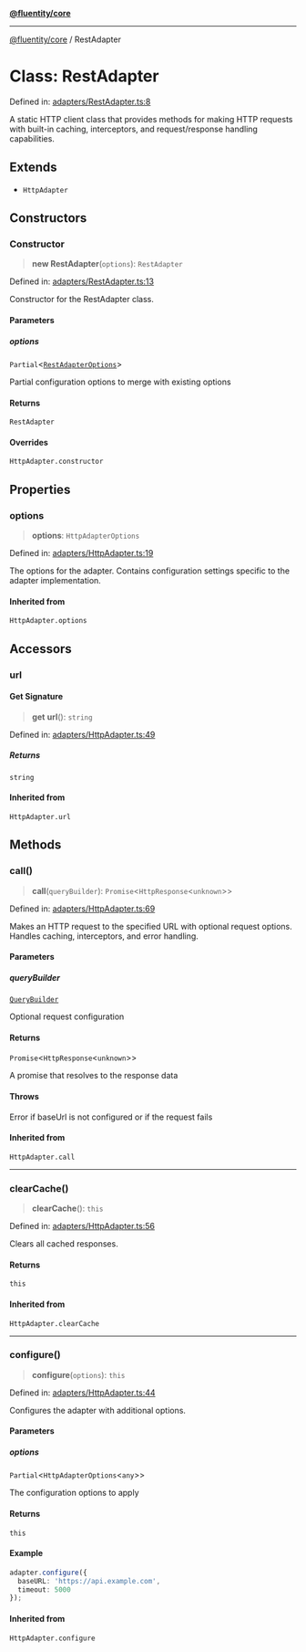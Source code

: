 [**@fluentity/core**](../README.md)

***

[@fluentity/core](../globals.md) / RestAdapter

# Class: RestAdapter

Defined in: [adapters/RestAdapter.ts:8](https://github.com/cedricpierre/fluentity-core/blob/2ccafd8d5a02651a7a61215667003025bf50857e/src/adapters/RestAdapter.ts#L8)

A static HTTP client class that provides methods for making HTTP requests with built-in caching,
interceptors, and request/response handling capabilities.

## Extends

- `HttpAdapter`

## Constructors

### Constructor

> **new RestAdapter**(`options`): `RestAdapter`

Defined in: [adapters/RestAdapter.ts:13](https://github.com/cedricpierre/fluentity-core/blob/2ccafd8d5a02651a7a61215667003025bf50857e/src/adapters/RestAdapter.ts#L13)

Constructor for the RestAdapter class.

#### Parameters

##### options

`Partial`\<[`RestAdapterOptions`](../type-aliases/RestAdapterOptions.md)\>

Partial configuration options to merge with existing options

#### Returns

`RestAdapter`

#### Overrides

`HttpAdapter.constructor`

## Properties

### options

> **options**: `HttpAdapterOptions`

Defined in: [adapters/HttpAdapter.ts:19](https://github.com/cedricpierre/fluentity-core/blob/2ccafd8d5a02651a7a61215667003025bf50857e/src/adapters/HttpAdapter.ts#L19)

The options for the adapter.
Contains configuration settings specific to the adapter implementation.

#### Inherited from

`HttpAdapter.options`

## Accessors

### url

#### Get Signature

> **get** **url**(): `string`

Defined in: [adapters/HttpAdapter.ts:49](https://github.com/cedricpierre/fluentity-core/blob/2ccafd8d5a02651a7a61215667003025bf50857e/src/adapters/HttpAdapter.ts#L49)

##### Returns

`string`

#### Inherited from

`HttpAdapter.url`

## Methods

### call()

> **call**(`queryBuilder`): `Promise`\<`HttpResponse`\<`unknown`\>\>

Defined in: [adapters/HttpAdapter.ts:69](https://github.com/cedricpierre/fluentity-core/blob/2ccafd8d5a02651a7a61215667003025bf50857e/src/adapters/HttpAdapter.ts#L69)

Makes an HTTP request to the specified URL with optional request options.
Handles caching, interceptors, and error handling.

#### Parameters

##### queryBuilder

[`QueryBuilder`](QueryBuilder.md)

Optional request configuration

#### Returns

`Promise`\<`HttpResponse`\<`unknown`\>\>

A promise that resolves to the response data

#### Throws

Error if baseUrl is not configured or if the request fails

#### Inherited from

`HttpAdapter.call`

***

### clearCache()

> **clearCache**(): `this`

Defined in: [adapters/HttpAdapter.ts:56](https://github.com/cedricpierre/fluentity-core/blob/2ccafd8d5a02651a7a61215667003025bf50857e/src/adapters/HttpAdapter.ts#L56)

Clears all cached responses.

#### Returns

`this`

#### Inherited from

`HttpAdapter.clearCache`

***

### configure()

> **configure**(`options`): `this`

Defined in: [adapters/HttpAdapter.ts:44](https://github.com/cedricpierre/fluentity-core/blob/2ccafd8d5a02651a7a61215667003025bf50857e/src/adapters/HttpAdapter.ts#L44)

Configures the adapter with additional options.

#### Parameters

##### options

`Partial`\<`HttpAdapterOptions`\<`any`\>\>

The configuration options to apply

#### Returns

`this`

#### Example

```typescript
adapter.configure({
  baseURL: 'https://api.example.com',
  timeout: 5000
});
```

#### Inherited from

`HttpAdapter.configure`
